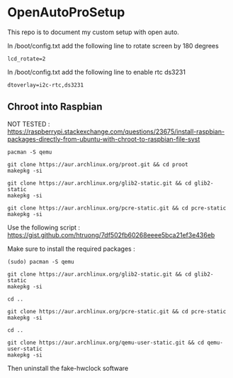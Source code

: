# OpenAutoProSetup

This repo is to document my custom setup with open auto.

In /boot/config.txt add the following line to rotate screen by 180 degrees
```
lcd_rotate=2
```

In /boot/config.txt add the following line to enable rtc ds3231
```
dtoverlay=i2c-rtc,ds3231
```

## Chroot into Raspbian
NOT TESTED : https://raspberrypi.stackexchange.com/questions/23675/install-raspbian-packages-directly-from-ubuntu-with-chroot-to-raspbian-file-syst

```
pacman -S qemu

git clone https://aur.archlinux.org/proot.git && cd proot
makepkg -si

git clone https://aur.archlinux.org/glib2-static.git && cd glib2-static
makepkg -si

git clone https://aur.archlinux.org/pcre-static.git && cd pcre-static
makepkg -si
```

Use the following script :
https://gist.github.com/htruong/7df502fb60268eeee5bca21ef3e436eb

Make sure to install the required packages :
```
(sudo) pacman -S qemu

git clone https://aur.archlinux.org/glib2-static.git && cd glib2-static
makepkg -si

cd ..

git clone https://aur.archlinux.org/pcre-static.git && cd pcre-static
makepkg -si

cd ..

git clone https://aur.archlinux.org/qemu-user-static.git && cd qemu-user-static
makepkg -si
```


Then uninstall the fake-hwclock software
